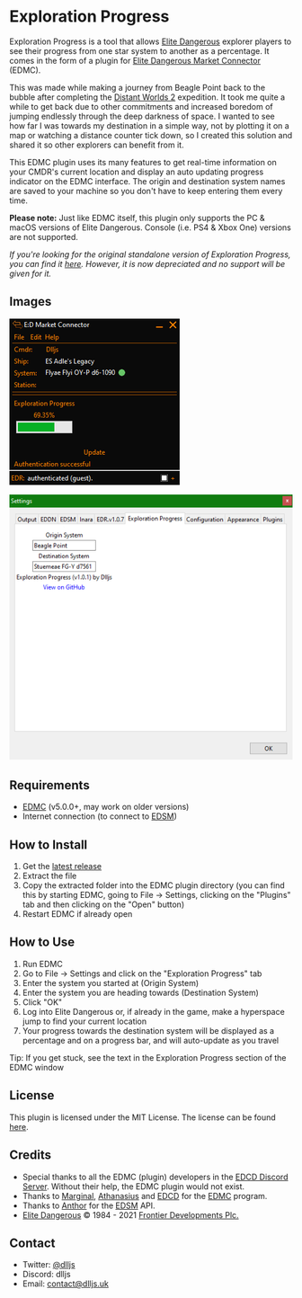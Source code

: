 # Exploration Progress

Exploration Progress is a tool that allows [Elite Dangerous](https://www.elitedangerous.com/) explorer players to see their progress from one star system to another as a percentage. It comes in the form of a plugin for [Elite Dangerous Market Connector](https://github.com/EDCD/EDMarketConnector) (EDMC).

This was made while making a journey from Beagle Point back to the bubble after completing the [Distant Worlds 2](https://dw2expedition.wixsite.com/home) expedition. It took me quite a while to get back due to other commitments and increased boredom of jumping endlessly through the deep darkness of space. I wanted to see how far I was towards my destination in a simple way, not by plotting it on a map or watching a distance counter tick down, so I created this solution and shared it so other explorers can benefit from it.

This EDMC plugin uses its many features to get real-time information on your CMDR's current location and display an auto updating progress indicator on the EDMC interface. The origin and destination system names are saved to your machine so you don't have to keep entering them every time.

**Please note:** Just like EDMC itself, this plugin only supports the PC & macOS versions of Elite Dangerous. Console (i.e. PS4 & Xbox One) versions are not supported.

*If you're looking for the original standalone version of Exploration Progress, you can find it [here](https://github.com/DlljsCodes/exploration-progress-standalone). However, it is now depreciated and no support will be given for it.*

## Images

![Main Window Screenshot](img/main_scrshot.png)

![Settings Window Screenshot](img/settings_scrshot.png)

## Requirements
* [EDMC](https://github.com/EDCD/EDMarketConnector) (v5.0.0+, may work on older versions)
* Internet connection (to connect to [EDSM](https://www.edsm.net/))

## How to Install
1. Get the [latest release](https://github.com/DlljsCodes/exploration-progress/releases/latest)
1. Extract the file
1. Copy the extracted folder into the EDMC plugin directory (you can find this by starting EDMC, going to File -> Settings, clicking on the "Plugins" tab and then clicking on the "Open" button)
1. Restart EDMC if already open

## How to Use
1. Run EDMC
1. Go to File -> Settings and click on the "Exploration Progress" tab
1. Enter the system you started at (Origin System)
1. Enter the system you are heading towards (Destination System)
1. Click "OK"
1. Log into Elite Dangerous or, if already in the game, make a hyperspace jump to find your current location
1. Your progress towards the destination system will be displayed as a percentage and on a progress bar, and will auto-update as you travel

Tip: If you get stuck, see the text in the Exploration Progress section of the EDMC window

## License

This plugin is licensed under the MIT License. The license can be found [here](/LICENSE).

## Credits

* Special thanks to all the EDMC (plugin) developers in the [EDCD Discord Server](https://discord.gg/zQjjutY). Without their help, the EDMC plugin would not exist.
* Thanks to [Marginal](https://github.com/Marginal), [Athanasius](https://github.com/Athanasius) and [EDCD](https://github.com/EDCD) for the [EDMC](https://github.com/EDCD/EDMarketConnector) program.
* Thanks to [Anthor](https://github.com/AnthorNet) for the [EDSM](https://www.edsm.net/) API.
* [Elite Dangerous](https://www.elitedangerous.com/) © 1984 - 2021 [Frontier Developments Plc.](https://www.frontier.co.uk/)

## Contact

* Twitter: [@dlljs](https://twitter.com/dlljs)
* Discord: dlljs
* Email: [contact@dlljs.uk](mailto:contact@dlljs.uk)
